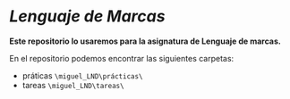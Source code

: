 # ***Lenguaje de Marcas***
**Este repositorio lo usaremos para la asignatura de Lenguaje de marcas.**


En el repositorio podemos encontrar las siguientes carpetas:
- práticas `\miguel_LND\prácticas\`
- tareas `\miguel_LND\tareas\`
